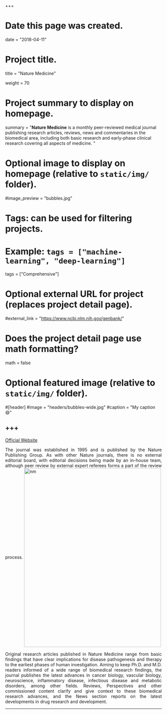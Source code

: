 +++
# Date this page was created.
date = "2018-04-11"

# Project title.
title = "Nature Medicine"

weight = 70
# Project summary to display on homepage.
summary = "**Nature Medicine** is a monthly peer-reviewed medical journal publishing research articles, reviews, news and commentaries in the biomedical area, including both basic research and early-phase clinical research covering all aspects of medicine. "

# Optional image to display on homepage (relative to `static/img/` folder).
#image_preview = "bubbles.jpg"

# Tags: can be used for filtering projects.
# Example: `tags = ["machine-learning", "deep-learning"]`
tags = ["Comprehensive"]

# Optional external URL for project (replaces project detail page).
#external_link = "https://www.ncbi.nlm.nih.gov/genbank/"

# Does the project detail page use math formatting?
math = false

# Optional featured image (relative to `static/img/` folder).
#[header]
#image = "headers/bubbles-wide.jpg"
#caption = "My caption :smile:"


+++
---
[Official Website](https://www.nature.com/nm/)

<p align="justify">The journal was established in 1995 and is published by the Nature Publishing Group. As with other Nature journals, there is no external editorial board, with editorial decisions being made by an in-house team, although peer review by external expert referees forms a part of the review process.

<img src="/img/journal/com/nature medicine.gif" width = "440" height = "576" alt="nm" align=center />

<p align="justify">Original research articles published in Nature Medicine range from basic findings that have clear implications for disease pathogenesis and therapy to the earliest phases of human investigation. Aiming to keep Ph.D. and M.D. readers informed of a wide range of biomedical research findings, the journal publishes the latest advances in cancer biology, vascular biology, neuroscience, inflammatory disease, infectious disease and metabolic disorders, among other fields. Reviews, Perspectives and other commissioned content clarify and give context to these biomedical research advances, and the News section reports on the latest developments in drug research and development.

---